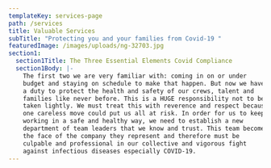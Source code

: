 ```yaml
---
templateKey: services-page
path: /services
title: Valuable Services
subTitle: "Protecting you and your families from Covid-19 "
featuredImage: /images/uploads/ng-32703.jpg
section1:
  section1Title: The Three Essential Elements Covid Compliance
  section1Body: |-
    The first two we are very familiar with: coming in on or under
    budget and staying on schedule to make that happen. But now we have
    a duty to protect the health and safety of our crews, talent and
    families like never before. This is a HUGE responsibility not to be
    taken lightly. We must treat this with reverence and respect because
    one careless move could put us all at risk. In order for us to keep
    working in a safe and healthy way, we need to establish a new
    department of team leaders that we know and trust. This team becomes
    the face of the company they represent and therefore must be
    culpable and professional in our collective and vigorous fight
    against infectious diseases especially COVID-19.
---
```


